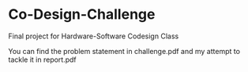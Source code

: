 # Co-Design-Challenge
Final project for Hardware-Software Codesign Class

You can find the problem statement in challenge.pdf and my attempt to tackle it in report.pdf
